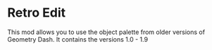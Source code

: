 # Retro Edit

This mod allows you to use the object palette from older versions of <cg>Geometry Dash</c>.
It contains the versions <cc>1.0</c> - <cc>1.9</c>